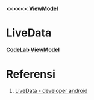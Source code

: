 #### [<<<<<< ViewModel](2.ViewModel.md)

# LiveData


#### [CodeLab ViewModel]()

# Referensi
1. [LiveData - developer android](https://developer.android.com/topic/libraries/architecture/livedata)